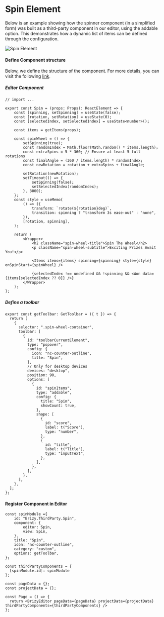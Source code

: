 # Spin Element
Below is an example showing how the spinner component (in a simplified form) was built as a third-party component in our editor, using the addable option. This demonstrates how a dynamic list of items can be defined through the configuration.

![Spin Element](/img/examples/spin/component.png)

#### Define Component structure
Below, we define the structure of the component. For more details, you can visit the following [link](https://github.com/EasyBrizy/Brizy-Local-Editor/tree/master/packages/demo-nextjs/src/widgets/Spin).

##### Editor Component
```tsx showLineNumbers
// import ...

export const Spin = (props: Props): ReactElement => {
    const [spinning, setSpinning] = useState(false);
    const [rotation, setRotation] = useState(0);
    const [selectedIndex, setSelectedIndex] = useState<number>();

    const items = getItems(props);

    const spinWheel = () => {
        setSpinning(true);
        const randomIndex = Math.floor(Math.random() * items.length);
        const extraSpins = 5 * 360; // Ensure at least 5 full rotations
        const finalAngle = (360 / items.length) * randomIndex;
        const newRotation = rotation + extraSpins + finalAngle;

        setRotation(newRotation);
        setTimeout(() => {
            setSpinning(false);
            setSelectedIndex(randomIndex);
        }, 3000);
    };
    const style = useMemo(
        () => ({
            transform: `rotate(${rotation}deg)`,
            transition: spinning ? "transform 3s ease-out" : "none",
        }),
        [rotation, spinning],
    );

    return (
        <Wrapper>
            <h2 className="spin-wheel-title">Spin The Wheel</h2>
            <p className="spin-wheel-subtitle">Exciting Prizes Await You!</p>

            <Items items={items} spinning={spinning} style={style} onSpinStart={spinWheel} />

            {selectedIndex !== undefined && !spinning && <Won data={items[selectedIndex ?? 0]} />}
        </Wrapper>
    );
};
```

##### Define a toolbar

```tsx showLineNumbers
export const getToolbar: GetToolbar = ({ t }) => {
  return [
    {
      selector: ".spin-wheel-container",
      toolbar: [
        {
          id: "toolbarCurrentElement",
          type: "popover",
          config: {
            icon: "nc-counter-outline",
            title: "Spin",
          },
          // Only for desktop devices
          devices: "desktop",
          position: 90,
          options: [
            {
              id: "spinItems",
              type: "addable",
              config: {
                title: "Spin",
                showCount: true,
              },
              shape: [
                {
                  id: "score",
                  label: t("Score"),
                  type: "number",
                },
                {
                  id: "title",
                  label: t("Title"),
                  type: "inputText",
                },
              ],
            },
          ],
        },
      ],
    },
  ];
};
```

#### Register Component in Editor

```tsx
const spinModule ={
    id: "Brizy.ThirdParty.Spin",
    component: {
        editor: Spin,
        view: Spin,
    },
    title: "Spin",
    icon: "nc-counter-outline",
    category: "custom",
    options: getToolbar,
};

const thirdPartyComponents = {
  [spinModule.id]: spinModule
};

const pageData = {};
const projectData = {};

const Page = () => {
  return <BrizyEditor pageData={pageData} projectData={projectData} thirdPartyComponents={thirdPartyComponents} />
};
```
